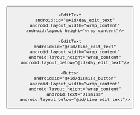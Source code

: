 <TimePicker
    android:id="@+id/time_picker"
    android:layout_width="wrap_content"
    android:layout_height="wrap_content"
/>

<Button
    android:id="@+id/set_alarm_button"
    android:layout_width="wrap_content"
    android:layout_height="wrap_content"
    android:text="Set Alarm"
/>






<RelativeLayout xmlns:android="http://schemas.android.com/apk/res/android"
    xmlns:tools="http://schemas.android.com/tools"
    android:layout_width="match_parent"
    android:layout_height="match_parent"
    tools:context=".AlarmActivity">

    <EditText
        android:id="@+id/day_edit_text"
        android:layout_width="wrap_content"
        android:layout_height="wrap_content"/>

    <EditText
        android:id="@+id/time_edit_text"
        android:layout_width="wrap_content"
        android:layout_height="wrap_content"
        android:layout_below="@id/day_edit_text"/>

    <Button
        android:id="@+id/dismiss_button"
        android:layout_width="wrap_content"
        android:layout_height="wrap_content"
        android:text="Dismiss"
        android:layout_below="@id/time_edit_text"/>

</RelativeLayout>
